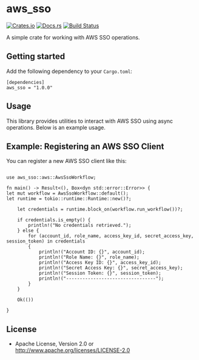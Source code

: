 # aws_sso

[![Crates.io](https://img.shields.io/crates/v/aws_sso.svg)](https://crates.io/crates/aws_sso)
[![Docs.rs](https://docs.rs/aws_sso/badge.svg)](https://docs.rs/aws_sso)
[![Build Status](https://github.com/your_username/aws_sso/actions/workflows/ci.yml/badge.svg)](https://github.com/your_username/aws_sso/actions)

A simple crate for working with AWS SSO operations.

## Getting started

Add the following dependency to your `Cargo.toml`:

```
[dependencies]
aws_sso = "1.0.0"

```

## Usage

This library provides utilities to interact with AWS SSO using async operations. Below is an example usage.

## Example: Registering an AWS SSO Client

You can register a new AWS SSO client like this:

```

use aws_sso::aws::AwsSsoWorkflow;

fn main() -> Result<(), Box<dyn std::error::Error>> {
let mut workflow = AwsSsoWorkflow::default();
let runtime = tokio::runtime::Runtime::new()?;

    let credentials = runtime.block_on(workflow.run_workflow())?;

    if credentials.is_empty() {
        println!("No credentials retrieved.");
    } else {
        for (account_id, role_name, access_key_id, secret_access_key, session_token) in credentials
        {
            println!("Account ID: {}", account_id);
            println!("Role Name: {}", role_name);
            println!("Access Key ID: {}", access_key_id);
            println!("Secret Access Key: {}", secret_access_key);
            println!("Session Token: {}", session_token);
            println!("---------------------------------");
        }
    }

    Ok(())

}

```

## License

- Apache License, Version 2.0 or http://www.apache.org/licenses/LICENSE-2.0

